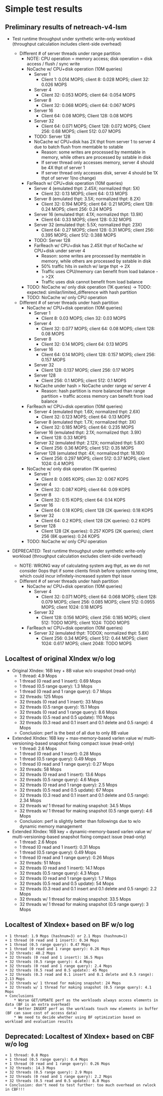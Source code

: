 # Simple test results

## Preliminary results of netreach-v4-lsm

+ Test runtime throughput under synthetic write-only workload (throughput calculation includes client-side overhead)
	* Different # of server threads under range partition
		- NOTE: CPU operation = memory access; disk operation = disk access / flush / sync write
		- NoCache w/ CPU+disk operation (10M queries)
			+ Server 1
				* Client 1: 0.014 MOPS; client 8: 0.028 MOPS; client 32: 0.026 MOPS
			+ Server 4
				* Client 32: 0.053 MOPS; client 64: 0.054 MOPS
			+ Server 8
				* Client 32: 0.068 MOPS; client 64: 0.067 MOPS
			+ Server 16
				* Client 64: 0.08 MOPS; Client 128: 0.08 MOPS
			+ Server 32
				* Client 64: 0.071 MOPS; Client 128: 0.072 MOPS; Client 256: 0.68 MOPS; client 512: 0.07 MOPS
			+ TODO: Server 128
			+ NoCache w/ CPU+disk has 2X thpt from server 1 to server 4 due to batch flush from memtable to sstable
				* Reason: some writes are processed by memtable in memory, while others are processed by sstable in disk
				* If server thread only accesses memory, server 4 should be 4X thpt of server 1
				* If server thread only accesses disk, server 4 should be 1X thpt of server 1(no change)
		- FarReach w/ CPU+disk operation (10M queries)
			+ Server 4 (emulated thpt: 2.45X; normalized thpt: 5X)
				* Client 32: 0.13 MOPS; client 64: 0.13 MOPS
			+ Server 8 (emulated thpt: 3.5X; normalized thpt: 8.2X)
				* Client 32: 0.194 MOPS; client 64: 0.21 MOPS; client 128: 0.24 MOPS; client 256: 0.24 MOPS
			+ Server 16 (emulated thpt: 4.1X; normalized thpt: 13.9X)
				* Client 64: 0.33 MOPS; client 128: 0.32 MOPS
			+ Server 32 (emulated thpt: 5.5X; normalized thpt: 23X)
				* Client 64: 0.27 MOPS; client 128: 0.31 MOPS; client 256: 0.395 MOPS; client 512: 0.388 MOPS
			+ TODO: Server 128
			+ FarReach w/ CPU+disk has 2.45X thpt of NoCache w/ CPU+disk under server 4
				* Reason: some writes are processed by memtable in memory, while others are processed by sstable in disk
				* 50% traffic hits in switch w/ large thpt -> 2X
				* Traffic uses CPU/memory can benefit from load balance -> >2X
				* Traffic uses disk cannot benefit from load balance
		- TODO: NoCache w/ only disk operation (1K queries) -> TODO: expected: similar/limited_difference with hash partition
		- TODO: NoCache w/ only CPU operation
	* Different # of server threads under hash partition
		- NoCache w/ CPU+disk operation (10M queries)
			+ Server 1
				* Client 8: 0.03 MOPS; clien 32: 0.03 MOPS
			+ Server 4
				* Client 32: 0.077 MOPS; client 64: 0.08 MOPS; client 128: 0.08 MOPS
			+ Server 8
				* Client 32: 0.14 MOPS; client 64: 0.13 MOPS
			+ Server 16
				* Client 64: 0.14 MOPS; client 128: 0.157 MOPS; client 256: 0.157 MOPS
			+ Server 32
				* Client 128: 0.137 MOPS; client 256: 0.17 MOPS
			+ Server 128
				* Client 256: 0.1 MOPS; client 512: 0.1 MOPS
			+ NoCache under hash > NoCache under range w/ server 4
				* Reason: hash partition is more balanced than range partition + traffic access memory can benefit from load balance
		- FarReach w/ CPU+disk operation (10M queries)
			+ Server 4 (emulated thpt: 1.6X; normalized thpt: 2.6X)
				* Client 32: 0.123 MOPS; client 64: 0.13 MOPS
			+ Server 8 (emulated thpt: 1.7X; normalized thpt: 3X)
				* Client 32: 0.185 MOPS; client 64: 0.235 MOPS
			+ Server 16 (emulated thpt: 2.1X; normalized thpt: 3.9X)
				* Client 128: 0.33 MOPS
			+ Server 32 (emulated thpt: 2.12X; normalized thpt: 5.8X)
				* Client 256: 0.36 MOPS; client 512: 0.35 MOPS
			+ Server 128 (emulated thpt: 4X; normalized thpt: 18.16X)
				* Client 256: 0.297 MOPS; client 512: 0.37 MOPS; client 1024: 0.4 MOPS
		- NoCache w/ only disk operation (1K queries)
			+ Server 1
				* Client 8: 0.065 KOPS; clien 32: 0.067 KOPS
			+ Server 4
				* Client 32: 0.087 KOPS; client 64: 0.09 KOPS
			+ Server 8
				* Client 32: 0.15 KOPS; client 64: 0.14 KOPS
			+ Server 16
				* Client 64: 0.18 KOPS; client 128 (2K queries): 0.18 KOPS
			+ Server 32
				* Client 64: 0.2 KOPS; client 128 (2K queries): 0.2 KOPS
			+ Server 128
				* Client 128 (2K queries): 0.257 KOPS (2K queries); client 256 (8K queries): 0.24 KOPS
		- TODO: NoCache w/ only CPU operation

+ DEPRECATED: Test runtime throughput under synthetic write-only workload (throughput calculation excludes client-side overhead)
	* NOTE: WRONG way of calculating system avg thpt, as we do not consider 0ops thpt if some clients finish before system running time, which could incur infinitely-increased system thpt issue
	* Different # of server threads under hash partition
		- NoCache w/ CPU+disk operation (10M queries)
			+ Server 4
				* Client 32: 0.071 MOPS; client 64: 0.068 MOPS; client 128: 0.079 MOPS; client 256: 0.085 MOPS; client 512: 0.0955 MOPS; client 1024: 0.18 MOPS
			+ Server 32
				* Client 128: 0.156 MOPS; client 256: 0.185 MOPS; client 512: TODO MOPS; client 1024: TODO MOPS
		- FarReach w/ CPU+disk operation (10M queries)
			+ Server 32 (emulated thpt: TODOX; normalized thpt: 5.8X)
				* Client 256: 0.34 MOPS; client 512: 0.44 MOPS; client 1024: 0.617 MOPS; client 2048: TODO MOPS

## Localtest of original XIndex w/o log

- Original XIndex: 16B key + 8B value w/o snapshot (read-only)
	+ 1 thread: 4.9 Mops
	+ 1 thread (0 read and 1 insert): 0.69 Mops
	+ 1 thread (0.5 range query): 1.3 Mops
	+ 1 thread (0 read and 1 range query): 0.7 Mops
	+ 32 threads: 125 Mops
	+ 32 threads (0 read and 1 insert): 33 Mops
	+ 32 threads (0.5 range query): 15.1 Mops
	+ 32 threads (0 read and 1 range query): 8.6 Mops
	+ 32 threads (0.5 read and 0.5 update): 110 Mops
	+ 32 threads (0.3 read and 0.1 insert and 0.1 delete and 0.5 range): 4 Mops
	+ Conclusion: perf is the best of all due to only 8B value
- Extended XIndex: 16B key + max-memory-based varlen value w/ multi-versioning-based snapshot fixing compact issue (read-only)
	+ 1 thread: 2.6 Mops
	+ 1 thread (0 read and 1 insert): 0.28 Mops
	+ 1 thread (0.5 range query): 0.49 Mops
	+ 1 thread (0 read and 1 range query): 0.27 Mops
	+ 32 threads: 58 Mops
	+ 32 threads (0 read and 1 insert): 13.6 Mops
	+ 32 threads (0.5 range query): 4.6 Mops
	+ 32 threads (0 read and 1 range query): 2.5 Mops
	+ 32 threads (0.5 read and 0.5 update): 67 Mops
	+ 32 threads (0.3 read and 0.1 insert and 0.1 delete and 0.5 range): 2.34 Mops
	+ 32 threads w/ 1 thread for making snapshot: 34.5 Mops
	+ 32 threads w/ 1 thread for making snapshot (0.5 range query): 4.6 Mops
	+ Conclusion: perf is slightly better than followings due to w/o dynamic memory management
- Extended XIndex: 16B key + dynamic-memory-based varlen value w/ multi-versioning-based snapshot fixing compact issue (read-only)
	+ 1 thread: 2.6 Mops
	+ 1 thread (0 read and 1 insert): 0.31 Mops
	+ 1 thread (0.5 range query): 0.49 Mops
	+ 1 thread (0 read and 1 range query): 0.26 Mops
	+ 32 threads: 51 Mops
	+ 32 threads (0 read and 1 insert): 14.1 Mops
	+ 32 threads (0.5 range query): 4.3 Mops
	+ 32 threads (0 read and 1 range query): 1.7 Mops
	+ 32 threads (0.5 read and 0.5 update): 54 Mops
	+ 32 threads (0.3 read and 0.1 insert and 0.1 delete and 0.5 range): 2.2 Mops
	+ 32 threads w/ 1 thread for making snapshot: 33.5 Mops
	+ 32 threads w/ 1 thread for making snapshot (0.5 range query): 3 Mops

## Localtest of XIndex+ based on BF w/o log
	+ 1 thread: 1.9 Mops (hashnum=3) or 2.1 Mops (hashnum=1)
	+ 1 thread (0 read and 1 insert): 0.34 Mops
	+ 1 thread (0.5 range query): 0.47 Mops
	+ 1 thread (0 read and 1 range query): 0.26 Mops
	+ 32 threads: 40.2 Mops
	+ 32 threads (0 read and 1 insert): 16.5 Mops
	+ 32 threads (0.5 range query): 4.4 Mops
	+ 32 threads (0 read and 1 range query): 2.4 Mops
	+ 32 threads (0.5 read and 0.5 update): 45 Mops
	+ 32 threads (0.3 read and 0.1 insert and 0.1 delete and 0.5 range): 2.13 Mops
	+ 32 threads w/ 1 thread for making snapshot: 24 Mops
	+ 32 threads w/ 1 thread for making snapshot (0.5 range query): 4.1 Mops
	+ Conclusions
		* Worse GET/UPDATE perf as the workloads always access elements in data (BF is an extra overhead)
		* Better INSERT perf as the workloads touch new elements in buffer (BF can save cost of access data)
		* We need to decide whether using BF optimization based on workload and evaluation results

## Deprecated: Localtest of XIndex+ based on CBF w/o log
	+ 1 thread: 0.8 Mops
	+ 1 thread (0.5 range query): 0.4 Mops
	+ 1 thread (0 read and 1 range query): 0.26 Mops
	+ 32 threads: 14.3 Mops
	+ 32 threads (0.5 range query): 2.9 Mops
	+ 32 threads (0 read and 1 range query): 2.2 Mops
	+ 32 threads (0.5 read and 0.5 update): 8.8 Mops
	+ Conclusion: don't need to test further: too much overhead on rwlock in CBF!!!
